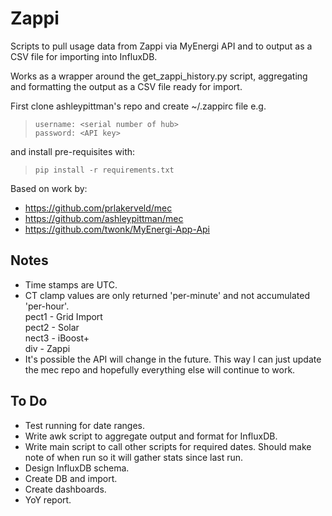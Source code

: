 # Zappi

Scripts to pull usage data from Zappi via MyEnergi API and to output as a CSV file for importing into InfluxDB.

Works as a wrapper around the get_zappi_history.py script, aggregating and formatting the output as a CSV file ready for import.

First clone ashleypittman's repo and create ~/.zappirc file e.g.
>`username: <serial number of hub>`  
>`password: <API key>`

and install pre-requisites with:  
>`pip install -r requirements.txt`

Based on work by:

- https://github.com/prlakerveld/mec
- https://github.com/ashleypittman/mec
- https://github.com/twonk/MyEnergi-App-Api

## Notes
- Time stamps are UTC.
- CT clamp values are only returned 'per-minute' and not accumulated 'per-hour'.  
 pect1 - Grid Import  
  pect2 - Solar  
  nect3 - iBoost+  
  div - Zappi
- It's possible the API will change in the future. This way I can just update the mec repo and hopefully everything else will continue to work.

## To Do
- Test running for date ranges.
- Write awk script to aggregate output and format for InfluxDB.
- Write main script to call other scripts for required dates. Should make note of when run so it will gather stats since last run.
- Design InfluxDB schema.
- Create DB and import.
- Create dashboards.
- YoY report.
